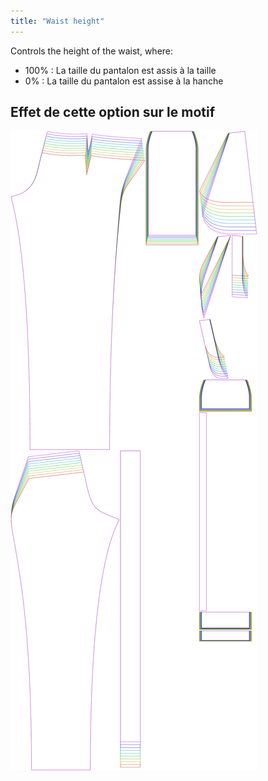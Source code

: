 ```yaml
---
title: "Waist height"
---
```


Controls the height of the waist, where:

- 100% : La taille du pantalon est assis à la taille
- 0% : La taille du pantalon est assise à la hanche

## Effet de cette option sur le motif

![This image shows the effect of this option by superimposing several variants that have a different value for this option](charlie_waistheight_sample.svg "Effect of this option on the pattern")
